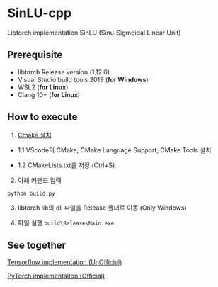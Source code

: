 # SinLU-cpp

Libtorch implementation SinLU (Sinu-Sigmoidal Linear Unit)

## Prerequisite

- libtorch Release version (1.12.0)
- Visual Studio build tools 2019 (**for Windows**)
- WSL2 (**for Linux**)
- Clang 10+ (**for Linux**)

## How to execute 
1. [Cmake 설치](https://cmake.org/download/)

- 1.1 VScode의 CMake, CMake Language Support, CMake Tools 설치

- 1.2 CMakeLists.txt를 저장 (Ctrl+S)

2. 아래 커맨드 입력 

```python build.py```

3. libtorch lib의 dll 파일을 Release 폴더로 이동 (Only Windows)

4. 파일 실행 ```build\Release\Main.exe```

## See together

[Tensorflow implementation (UnOfficial)](https://github.com/kaintels/SinLU-tf)

[PyTorch implementaiton (Official)](https://github.com/ashis0013/SinLU)